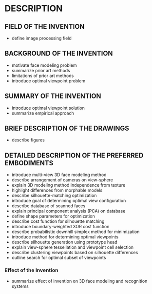 # DESCRIPTION

## FIELD OF THE INVENTION

- define image processing field

## BACKGROUND OF THE INVENTION

- motivate face modeling problem
- summarize prior art methods
- limitations of prior art methods
- introduce optimal viewpoint problem

## SUMMARY OF THE INVENTION

- introduce optimal viewpoint solution
- summarize empirical approach

## BRIEF DESCRIPTION OF THE DRAWINGS

- describe figures

## DETAILED DESCRIPTION OF THE PREFERRED EMBODIMENTS

- introduce multi-view 3D face modeling method
- describe arrangement of cameras on view-sphere
- explain 3D modeling method independence from texture
- highlight differences from morphable models
- describe silhouette-matching optimization
- introduce goal of determining optimal view configuration
- describe database of scanned faces
- explain principal component analysis (PCA) on database
- define shape parameters for optimization
- describe cost function for silhouette matching
- introduce boundary-weighted XOR cost function
- describe probabilistic downhill simplex method for minimization
- introduce method for determining optimal viewpoints
- describe silhouette generation using prototype head
- explain view-sphere tessellation and viewpoint cell selection
- describe clustering viewpoints based on silhouette differences
- outline search for optimal subset of viewpoints

### Effect of the Invention

- summarize effect of invention on 3D face modeling and recognition systems

